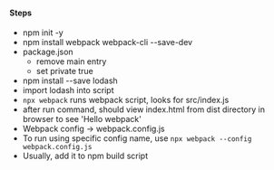#### Steps

- npm init -y
- npm install webpack webpack-cli --save-dev
- package.json 
    - remove main entry
    - set private true
- npm install --save lodash
- import lodash into script
- `npx webpack` runs webpack script, looks for src/index.js
- after run command, should view index.html from dist directory in browser to see 'Hello webpack'
- Webpack config -> webpack.config.js
- To run using specific config name, use `npx webpack --config webpack.config.js` 
- Usually, add it to npm build script
